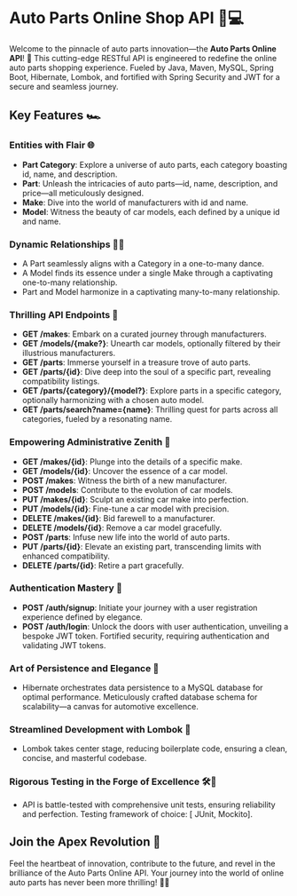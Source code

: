 

# Auto Parts Online Shop API 🚀💻

Welcome to the pinnacle of auto parts innovation—the **Auto Parts Online API**! 🌟 This cutting-edge RESTful API is engineered to redefine the online auto parts shopping experience. Fueled by Java, Maven, MySQL, Spring Boot, Hibernate, Lombok, and fortified with Spring Security and JWT for a secure and seamless journey.

## Key Features 🏎️

### Entities with Flair 🌐
- **Part Category**: Explore a universe of auto parts, each category boasting id, name, and description.
- **Part**: Unleash the intricacies of auto parts—id, name, description, and price—all meticulously designed.
- **Make**: Dive into the world of manufacturers with id and name.
- **Model**: Witness the beauty of car models, each defined by a unique id and name.

### Dynamic Relationships 🚗💨
- A Part seamlessly aligns with a Category in a one-to-many dance.
- A Model finds its essence under a single Make through a captivating one-to-many relationship.
- Part and Model harmonize in a captivating many-to-many relationship.

### Thrilling API Endpoints 🔧
- **GET /makes**: Embark on a curated journey through manufacturers.
- **GET /models/{make?}**: Unearth car models, optionally filtered by their illustrious manufacturers.
- **GET /parts**: Immerse yourself in a treasure trove of auto parts.
- **GET /parts/{id}**: Dive deep into the soul of a specific part, revealing compatibility listings.
- **GET /parts/{category}/{model?}**: Explore parts in a specific category, optionally harmonizing with a chosen auto model.
- **GET /parts/search?name={name}**: Thrilling quest for parts across all categories, fueled by a resonating name.

### Empowering Administrative Zenith 🔱
- **GET /makes/{id}**: Plunge into the details of a specific make.
- **GET /models/{id}**: Uncover the essence of a car model.
- **POST /makes**: Witness the birth of a new manufacturer.
- **POST /models**: Contribute to the evolution of car models.
- **PUT /makes/{id}**: Sculpt an existing car make into perfection.
- **PUT /models/{id}**: Fine-tune a car model with precision.
- **DELETE /makes/{id}**: Bid farewell to a manufacturer.
- **DELETE /models/{id}**: Remove a car model gracefully.
- **POST /parts**: Infuse new life into the world of auto parts.
- **PUT /parts/{id}**: Elevate an existing part, transcending limits with enhanced compatibility.
- **DELETE /parts/{id}**: Retire a part gracefully.

### Authentication Mastery 🔐
- **POST /auth/signup**: Initiate your journey with a user registration experience defined by elegance.
- **POST /auth/login**: Unlock the doors with user authentication, unveiling a bespoke JWT token. Fortified security, requiring authentication and validating JWT tokens.

### Art of Persistence and Elegance 🎨
- Hibernate orchestrates data persistence to a MySQL database for optimal performance. Meticulously crafted database schema for scalability—a canvas for automotive excellence.

### Streamlined Development with Lombok 🚀
- Lombok takes center stage, reducing boilerplate code, ensuring a clean, concise, and masterful codebase.

### Rigorous Testing in the Forge of Excellence 🛠️🧪
- API is battle-tested with comprehensive unit tests, ensuring reliability and perfection. Testing framework of choice: [ JUnit, Mockito].

## Join the Apex Revolution 🌟
Feel the heartbeat of innovation, contribute to the future, and revel in the brilliance of the Auto Parts Online API. Your journey into the world of online auto parts has never been more thrilling! 🚗💨
